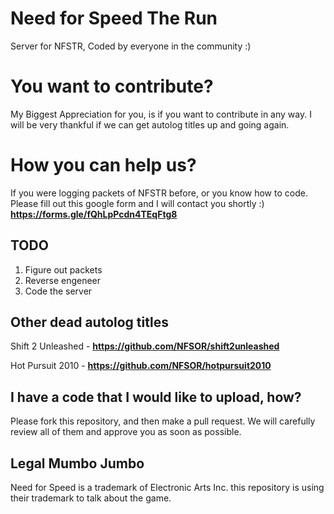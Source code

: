 # Need for Speed The Run
Server for NFSTR, Coded by everyone in the community :)


# You want to contribute?
My Biggest Appreciation for you, is if you want to contribute in any way. I will be very thankful if we can get autolog titles up and going again.


# How you can help us?
If you were logging packets of NFSTR before, or you know how to code. Please fill out this google form and I will contact you shortly :)
**https://forms.gle/fQhLpPcdn4TEqFtg8**


## TODO
1. Figure out packets
2. Reverse engeneer
3. Code the server



## Other dead autolog titles 
Shift 2 Unleashed - **https://github.com/NFSOR/shift2unleashed**

Hot Pursuit 2010 - **https://github.com/NFSOR/hotpursuit2010**

## I have a code that I would like to upload, how?
Please fork this repository, and then make a pull request. We will carefully review all of them and approve you as soon as possible.









## Legal Mumbo Jumbo
Need for Speed is a trademark of Electronic Arts Inc. this repository is using their trademark to talk about the game. 
